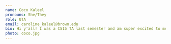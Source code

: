 ```yaml
---
name: Coco Kaleel
pronouns: She/They
role: UTA 
email: caroline_kaleel@brown.edu
bio: Hi y'all! I was a CS15 TA last semester and am super excited to meet all of y'all that took other intro classes! I love playing and listening to music, cooking, and working on movies with BMP. I can be found most of the time building or hanging out at the BDW!
photo: coco.jpg
---
```

